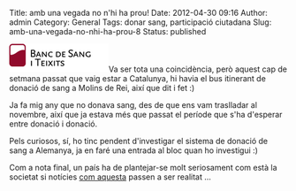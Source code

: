 Title: amb una vegada no n'hi ha prou!
Date: 2012-04-30 09:16
Author: admin
Category: General
Tags: donar sang, participació ciutadana
Slug: amb-una-vegada-no-nhi-ha-prou-8
Status: published

[<img src="./wp-content/uploads/2007/04/logo_portada.gif" title="logo del banc de sang" class="alignright size-full wp-image-80" />](http://gil.badall.net/wp-content/uploads/2007/04/logo_portada.gif)Va ser tota una coincidència, però aquest cap de setmana passat que vaig estar a Catalunya, hi havia el bus itinerant de donació de sang a Molins de Rei, així que dit i fet :)

Ja fa mig any que no donava sang, des de que ens vam traslladar al novembre, així que ja estava més que passat el període que s'ha d'esperar entre donació i donació.

Pels curiosos, sí, ho tinc pendent d'investigar el sistema de donació de sang a Alemanya, ja en faré una entrada al bloc quan ho investigui :)

Com a nota final, un país ha de plantejar-se molt seriosament com està la societat si notícies [com aquesta](http://www.ara.cat/economia/Grifols-Espanya-permeti-pagament-persones_0_683931711.html "Notícia a l'ara.cat on una empresa demana que es pugui pagar per donar sang") passen a ser realitat ...
